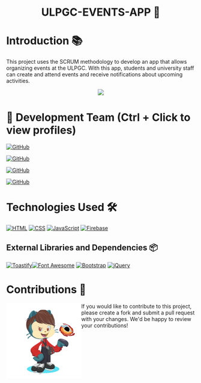 <h1 align="center">ULPGC-EVENTS-APP 🚀</h1>

# Introduction 📚

This project uses the SCRUM methodology to develop an app that allows organizing events at the ULPGC. With this app, students and university staff can create and attend events and receive notifications about upcoming activities.
<p align="center">
  <img width="700px" src="https://github.com/AlejandroDavidArzolaSaavedra/Ulpgc-Events-App/assets/90756437/0bfbc04a-abbc-41d3-8013-18481258f4ac">
</p>


# 👥 Development Team (Ctrl + Click to view profiles)

[![GitHub](https://img.shields.io/badge/GitHub-Alejandro%20David%20Arzola%20Saavedra-blue?style=flat-square&logo=github)](https://github.com/AlejandroDavidArzolaSaavedra)

[![GitHub](https://img.shields.io/badge/GitHub-AlbeMR10-red?style=flat-square&logo=github)](https://github.com/AlbeMR10)

[![GitHub](https://img.shields.io/badge/GitHub-Isai%20Cordero-purple?style=flat-square&logo=github)](https://github.com/IsaiCordero)

[![GitHub](https://img.shields.io/badge/GitHub-yabpenserio-darkgreen?style=flat-square&logo=github)](https://github.com/yabpenserio)

# Technologies Used 🛠️

[![HTML](https://img.shields.io/badge/HTML-Markup-orange?style=flat-square&logo=html5)](https://www.w3.org/html/) [![CSS](https://img.shields.io/badge/CSS-Styling-blue?style=flat-square&logo=css3)](https://www.w3.org/Style/CSS/) [![JavaScript](https://img.shields.io/badge/JavaScript-Programming-yellow?style=flat-square&logo=javascript)](https://developer.mozilla.org/en-US/docs/Web/JavaScript) [![Firebase](https://img.shields.io/badge/Firebase-database-red?style=flat-square&logo=firebase)](https://firebase.google.com/)

## External Libraries and Dependencies 📦

[![Toastify](https://img.shields.io/badge/Toastify-JavaScript%20Library-yellow?style=flat-square)](https://github.com/apvarun/toastify-js)[![Font Awesome](https://img.shields.io/badge/Font%20Awesome-Icon%20Library-lightgrey?style=flat-square&logo=font-awesome)](https://fontawesome.com/) [![Bootstrap](https://img.shields.io/badge/Bootstrap-CSS%20Framework-purple?style=flat-square&logo=bootstrap)](https://getbootstrap.com/) [![jQuery](https://img.shields.io/badge/jQuery-JavaScript%20Library-blue?style=flat-square&logo=jquery)](https://jquery.com/)

# Contributions 🤝

<img align="left" width="200" height="200" src="https://raw.githubusercontent.com/AlejandroDavidArzolaSaavedra/AlejandroDavidArzolaSaavedra/main/octocat.gif?raw=true"></a>
If you would like to contribute to this project, please create a fork and submit a pull request with your changes. We'd be happy to review your contributions!
